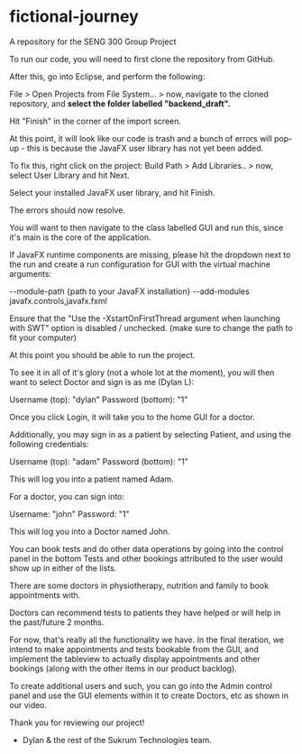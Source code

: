 # fictional-journey

A repository for the SENG 300 Group Project

To run our code, you will need to first clone the repository from GitHub. 

After this, go into Eclipse, and perform the following:

File > Open Projects from File System... > now, navigate to the cloned repository, and **select the folder labelled "backend_draft".**

Hit "Finish" in the corner of the import screen. 

At this point, it will look like our code is trash and a bunch of errors will pop-up - this is because the JavaFX user library has not yet been added.

To fix this, right click on the project: Build Path > Add Libraries.. > now, select User Library and hit Next. 

Select your installed JavaFX user library, and hit Finish. 

The errors should now resolve. 

You will want to then navigate to the class labelled GUI and run this, since it's main is the core of the application. 

If JavaFX runtime components are missing, please hit the dropdown next to the run and create a run configuration for GUI with the virtual machine arguments:

--module-path {path to your JavaFX installation} --add-modules javafx.controls,javafx.fxml

Ensure that the "Use the -XstartOnFirstThread argument when launching with SWT" option is disabled / unchecked.
(make sure to change the path to fit your computer)

At this point you should be able to run the project.

To see it in all of it's glory (not a whole lot at the moment), you will then want to select Doctor and sign is as me (Dylan L):

Username (top): "dylan"
Password (bottom): "1"

Once you click Login, it will take you to the home GUI for a doctor. 

Additionally, you may sign in as a patient by selecting Patient, and using the following credentials:

Username (top): "adam"
Password (bottom): "1"


This will log you into a patient named Adam.

For a doctor, you can sign into: 

Username: "john"
Password: "1"

This will log you into a Doctor named John.

You can book tests and do other data operations by going into the control panel in the bottom 
Tests and other bookings attributed to the user would show up in either of the lists. 

There are some doctors in physiotherapy, nutrition and family to book appointments with.

Doctors can recommend tests to patients they have helped or will help in the past/future 2 months.

For now, that's really all the functionality we have. In the final iteration, we intend to make appointments and tests bookable from the GUI, and implement the tableview to actually display appointments and other bookings (along with the other items in our product backlog). 

To create additional users and such, you can go into the Admin control panel and use the GUI elements within it to create Doctors, etc as shown in our video.


Thank you for reviewing our project! 

- Dylan & the rest of the Sukrum Technologies team.

